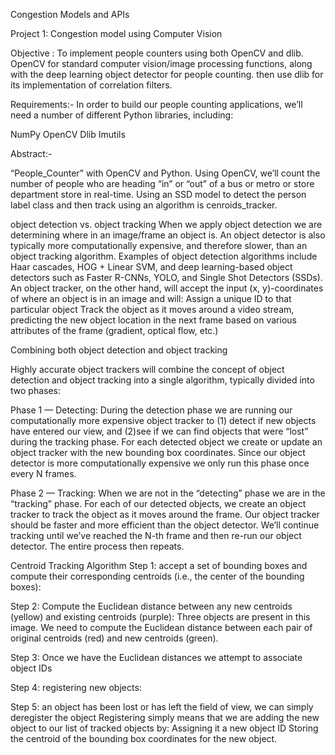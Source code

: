 Congestion Models and APIs

Project 1: Congestion model using Computer Vision

Objective : To implement people counters using both OpenCV and dlib. OpenCV for standard computer vision/image processing functions, along with the deep learning object detector for people counting. then use dlib for its implementation of correlation filters.

Requirements:- In order to build our people counting applications, we’ll need a number of different Python libraries, including:

NumPy
OpenCV
Dlib
Imutils

Abstract:- 

“People_Counter” with OpenCV and Python. Using OpenCV, we’ll count the number of people who are heading “in” or “out” of a bus or metro or store department store in real-time. Using an SSD model to detect the person label class and then track using an algorithm is cenroids_tracker. 

object detection vs. object tracking
When we apply object detection we are determining where in an image/frame an object is. An object detector is also typically more computationally expensive, and therefore slower, than an object tracking algorithm. Examples of object detection algorithms include Haar cascades, HOG + Linear SVM, and deep learning-based object detectors such as Faster R-CNNs, YOLO, and Single Shot Detectors (SSDs).
An object tracker, on the other hand, will accept the input (x, y)-coordinates of where an object is in an image and will:
Assign a unique ID to that particular object
Track the object as it moves around a video stream, predicting the new object location in the next frame based on various attributes of the frame (gradient, optical flow, etc.)

Combining both object detection and object tracking

Highly accurate object trackers will combine the concept of object detection and object tracking into a single algorithm, typically divided into two phases:

Phase 1 — Detecting: During the detection phase we are running our computationally more expensive object tracker to  (1) detect if new objects have entered our view, and  (2)see if we can find objects that were “lost” during the tracking phase. For each detected object we create or update an object tracker with the new bounding box coordinates. Since our object detector is more computationally expensive we only run this phase once every N frames.

Phase 2 — Tracking: When we are not in the “detecting” phase we are in the “tracking” phase. For each of our detected objects, we create an object tracker to track the object as it moves around the frame. Our object tracker should be faster and more efficient than the object detector. We’ll continue tracking until we’ve reached the N-th frame and then re-run our object detector. The entire process then repeats.






Centroid Tracking Algorithm
Step 1: accept a set of bounding boxes and compute their corresponding centroids (i.e., the center of the bounding boxes):


Step 2:  Compute the Euclidean distance between any new centroids (yellow) and existing centroids (purple):
 Three objects are present in this image. We need to compute the Euclidean distance between each pair of original centroids (red) and new centroids (green).

Step 3: Once we have the Euclidean distances we attempt to associate object IDs 

Step 4: registering new objects:

Step 5: an object has been lost or has left the field of view, we can simply deregister the object
Registering simply means that we are adding the new object to our list of tracked objects by:
Assigning it a new object ID
Storing the centroid of the bounding box coordinates for the new object.
                 



